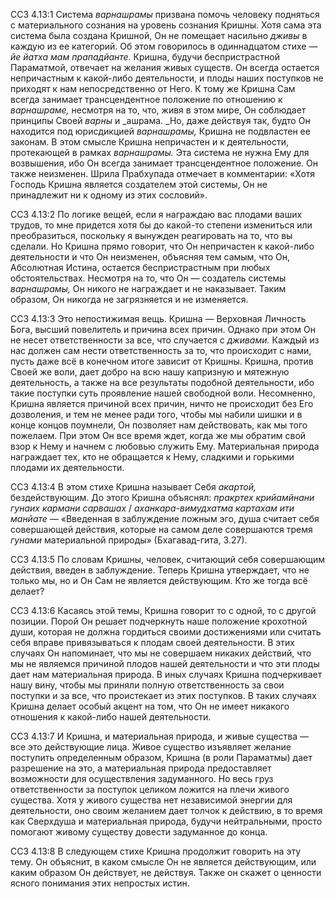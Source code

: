 ССЗ 4.13:1	Система _варнашрамы_ призвана помочь человеку подняться с материального сознания на уровень сознания Кришны. Хотя сама эта система была создана Кришной, Он не помещает насильно _дживы_ в каждую из ее категорий. Об этом говорилось в одиннадцатом стихе — _йе йатха мам прападйанте._ Кришна, будучи беспристрастной Параматмой, отвечает на желания живых существ. Он всегда остается непричастным к какой-либо деятельности, и плоды наших поступков не приходят к нам непосредственно от Него. К тому же Кришна Сам всегда занимает трансцендентное положение по отношению к _варнашраме,_ несмотря на то, что, живя в этом мире, Он соблюдает принципы Своей _варны_ и _ашрама. _Но, даже действуя так, будто Он находится под юрисдикцией _варнашрамы,_ Кришна не подвластен ее законам. В этом смысле Кришна непричастен и к деятельности, протекающей в рамках _варнашрамы._ Эта система не нужна Ему для возвышения, ибо Он всегда занимает трансцендентное положение. Он также неизменен. Шрила Прабхупада отмечает в комментарии: «Хотя Господь Кришна является создателем этой системы, Он не принадлежит ни к одному из этих сословий».

ССЗ 4.13:2	По логике вещей, если я награждаю вас плодами ваших трудов, то мне придется хотя бы до какой-то степени измениться или преобразиться, поскольку я вынужден реагировать на то, что вы сделали. Но Кришна прямо говорит, что Он непричастен к какой-либо деятельности и что Он неизменен, объясняя тем самым, что Он, Абсолютная Истина, остается беспристрастным при любых обстоятельствах. Несмотря на то, что Он — создатель системы _варнашрамы,_ Он никого не награждает и не наказывает. Таким образом, Он никогда не загрязняется и не изменяется.

ССЗ 4.13:3	Это непостижимая вещь. Кришна — Верховная Личность Бога, высший повелитель и причина всех причин. Однако при этом Он не несет ответственности за все, что случается с _дживами._ Каждый из нас должен сам нести ответственность за то, что происходит с нами, пусть даже всё в конечном итоге зависит от Кришны. Кришна, против Своей же воли, дает добро на всю нашу капризную и мятежную деятельность, а также на все результаты подобной деятельности, ибо такие поступки суть проявление нашей свободной воли. Несомненно, Кришна является причиной всех причин, ничто не происходит без Его дозволения, и тем не менее ради того, чтобы мы набили шишки и в конце концов поумнели, Он позволяет нам действовать, как мы того пожелаем. При этом Он все время ждет, когда же мы обратим свой взор к Нему и начнем с любовью служить Ему. Материальная природа награждает тех, кто не обращается к Нему, сладкими и горькими плодами их деятельности.

ССЗ 4.13:4	В этом стихе Кришна называет Себя _акартой,_ бездействующим. До этого Кришна объяснял: _пракртех крийамйнани гунаих кармани сарвашах_ / _аханкара-вимудхатма картахам ити манйате —_ «Введенная в заблуждение ложным эго, душа считает себя совершающей действия, которые на самом деле совершаются тремя _гунами_ материальной природы» (Бхагавад-гита, 3.27).

ССЗ 4.13:5	По словам Кришны, человек, считающий себя совершающим действия, введен в заблуждение. Теперь Кришна утверждает, что не только мы, но и Он Сам не является действующим. Кто же тогда всё делает?

ССЗ 4.13:6	Касаясь этой темы, Кришна говорит то с одной, то с другой позиции. Порой Он решает подчеркнуть наше положение крохотной души, которая не должна гордиться своими достижениями или считать себя вправе привязываться к плодам своей деятельности. В этих случаях Он напоминает, что мы не совершаем никаких действий, что мы не являемся причиной плодов нашей деятельности и что эти плоды дает нам материальная природа. В иных случаях Кришна подчеркивает нашу вину, чтобы мы приняли полную ответственность за свои поступки и за все, что проистекает из этих поступков. В таких случаях Кришна делает особый акцент на том, что Он не имеет никакого отношения к какой-либо нашей деятельности.

ССЗ 4.13:7	И Кришна, и материальная природа, и живые существа — все это действующие лица. Живое существо изъявляет желание поступить определенным образом, Кришна (в роли Параматмы) дает разрешение на это, а материальная природа предоставляет возможности для осуществления задуманного. Но весь груз ответственности за поступок целиком ложится на плечи живого существа. Хотя у живого существа нет независимой энергии для деятельности, оно своим желанием дает толчок к действию, в то время как Сверхдуша и материальная природа, будучи нейтральными, просто помогают живому существу довести задуманное до конца.

ССЗ 4.13:8	В следующем стихе Кришна продолжит говорить на эту тему. Он объяснит, в каком смысле Он не является действующим, или каким образом Он действует, не действуя. Также он скажет о ценности ясного понимания этих непростых истин.